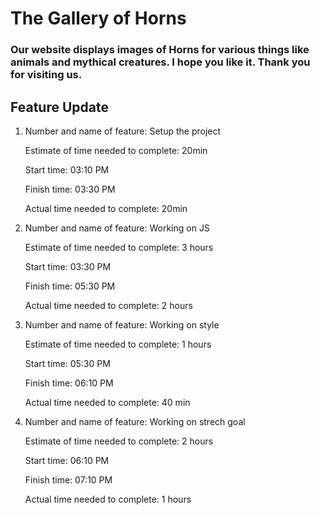 # The Gallery of Horns
### Our website displays images of Horns for various things like animals and mythical creatures. I hope you like it. Thank you for visiting us.



## Feature Update

1. Number and name of feature: Setup the project

    Estimate of time needed to complete: 20min

    Start time: 03:10 PM

    Finish time: 03:30 PM

    Actual time needed to complete: 20min

2. Number and name of feature: Working on JS

    Estimate of time needed to complete: 3 hours

    Start time: 03:30 PM

    Finish time: 05:30 PM

    Actual time needed to complete: 2 hours

3. Number and name of feature: Working on style

    Estimate of time needed to complete: 1 hours

    Start time: 05:30 PM

    Finish time: 06:10 PM

    Actual time needed to complete: 40 min

4. Number and name of feature: Working on strech goal

    Estimate of time needed to complete: 2 hours

    Start time: 06:10 PM

    Finish time: 07:10 PM

    Actual time needed to complete: 1 hours
